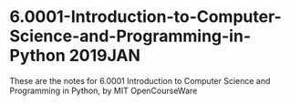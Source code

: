 # 6.0001-Introduction-to-Computer-Science-and-Programming-in-Python 2019JAN
These are the notes for 6.0001 Introduction to Computer Science and Programming in Python, by MIT OpenCourseWare
